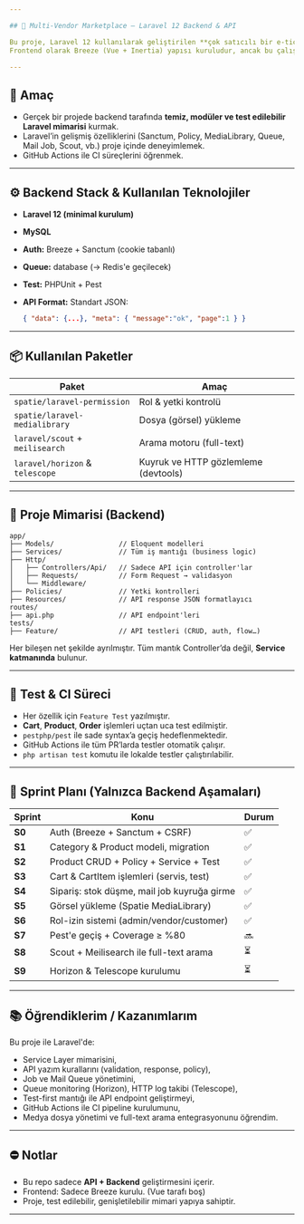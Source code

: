 ```yaml
---

## 🛒 Multi-Vendor Marketplace – Laravel 12 Backend & API

Bu proje, Laravel 12 kullanılarak geliştirilen **çok satıcılı bir e-ticaret sisteminin yalnızca backend ve API kısmını** kapsar.
Frontend olarak Breeze (Vue + Inertia) yapısı kuruludur, ancak bu çalışma **özellikle API, iş mantığı (service layer) ve test süreçlerine** odaklanır.

---
```


## 🎯 Amaç

* Gerçek bir projede backend tarafında **temiz, modüler ve test edilebilir Laravel mimarisi** kurmak.
* Laravel’in gelişmiş özelliklerini (Sanctum, Policy, MediaLibrary, Queue, Mail Job, Scout, vb.) proje içinde deneyimlemek.
* GitHub Actions ile CI süreçlerini öğrenmek.

---

## ⚙️ Backend Stack & Kullanılan Teknolojiler

* **Laravel 12 (minimal kurulum)**
* **MySQL**
* **Auth:** Breeze + Sanctum (cookie tabanlı)
* **Queue:** database (→ Redis'e geçilecek)
* **Test:** PHPUnit + Pest
* **API Format:** Standart JSON:

  ```json
  { "data": {...}, "meta": { "message":"ok", "page":1 } }
  ```

---

## 📦 Kullanılan Paketler

| Paket                           | Amaç                                 |
| ------------------------------- | ------------------------------------ |
| `spatie/laravel-permission`     | Rol & yetki kontrolü                 |
| `spatie/laravel-medialibrary`   | Dosya (görsel) yükleme               |
| `laravel/scout` + `meilisearch` | Arama motoru (full-text)             |
| `laravel/horizon` & `telescope` | Kuyruk ve HTTP gözlemleme (devtools) |

---

## 🧱 Proje Mimarisi (Backend)

```
app/
├── Models/                // Eloquent modelleri
├── Services/              // Tüm iş mantığı (business logic)
├── Http/
│   ├── Controllers/Api/   // Sadece API için controller'lar
│   ├── Requests/          // Form Request → validasyon
│   └── Middleware/
├── Policies/              // Yetki kontrolleri
├── Resources/             // API response JSON formatlayıcı
routes/
├── api.php                // API endpoint'leri
tests/
├── Feature/               // API testleri (CRUD, auth, flow…)
```

Her bileşen net şekilde ayrılmıştır. Tüm mantık Controller’da değil, **Service katmanında** bulunur.

---

## 🧪 Test & CI Süreci

* Her özellik için `Feature Test` yazılmıştır.
* **Cart**, **Product**, **Order** işlemleri uçtan uca test edilmiştir.
* `pestphp/pest` ile sade syntax’a geçiş hedeflenmektedir.
* GitHub Actions ile tüm PR’larda testler otomatik çalışır.
* `php artisan test` komutu ile lokalde testler çalıştırılabilir.

---

## 🚀 Sprint Planı (Yalnızca Backend Aşamaları)

| Sprint | Konu                                        | Durum |
| ------ | ------------------------------------------- | ----- |
| **S0** | Auth (Breeze + Sanctum + CSRF)              | ✅     |
| **S1** | Category & Product modeli, migration        | ✅     |
| **S2** | Product CRUD + Policy + Service + Test      | ✅     |
| **S3** | Cart & CartItem işlemleri (servis, test)    | ✅     |
| **S4** | Sipariş: stok düşme, mail job kuyruğa girme | ✅     |
| **S5** | Görsel yükleme (Spatie MediaLibrary)        | ✅     |
| **S6** | Rol-izin sistemi (admin/vendor/customer)    | ✅     |
| **S7** | Pest'e geçiş + Coverage ≥ %80               | 🔜     |
| **S8** | Scout + Meilisearch ile full-text arama     | ⏳      |
| **S9** | Horizon & Telescope kurulumu                | ⏳      |

---

## 📚 Öğrendiklerim / Kazanımlarım

Bu proje ile Laravel'de:

* Service Layer mimarisini,
* API yazım kurallarını (validation, response, policy),
* Job ve Mail Queue yönetimini,
* Queue monitoring (Horizon), HTTP log takibi (Telescope),
* Test-first mantığı ile API endpoint geliştirmeyi,
* GitHub Actions ile CI pipeline kurulumunu,
* Medya dosya yönetimi ve full-text arama entegrasyonunu öğrendim.

---

## ⛔️ Notlar

* Bu repo sadece **API + Backend** geliştirmesini içerir.
* Frontend: Sadece Breeze kurulu. (Vue tarafı boş)
* Proje, test edilebilir, genişletilebilir mimari yapıya sahiptir.

---

